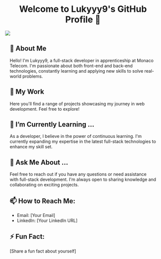 <div align="center">
  <h1>Welcome to Lukyyy9's GitHub Profile 👋</h1>
</div>

<img src="https://otakugame.fr/wp-content/uploads/2016/12/nier-box_art.jpg"/>

<div style="margin: 15px;">
  <h2>🚀 About Me</h2>
  <p>Hello! I'm Lukyyy9, a full-stack developer in apprenticeship at Monaco Telecom. I'm passionate about both front-end and back-end technologies, constantly learning and applying new skills to solve real-world problems.</p>

  <h2>🎯 My Work</h2>
  <p>Here you'll find a range of projects showcasing my journey in web development. Feel free to explore!</p>

  <!-- Insert project list or details here -->

  <h2>🌱 I’m Currently Learning ...</h2>
  <p>As a developer, I believe in the power of continuous learning. I'm currently expanding my expertise in the latest full-stack technologies to enhance my skill set.</p>

  <h2>💬 Ask Me About ...</h2>
  <p>Feel free to reach out if you have any questions or need assistance with full-stack development. I'm always open to sharing knowledge and collaborating on exciting projects.</p>

  <h2>📫 How to Reach Me:</h2>
  <ul>
    <li>Email: [Your Email]</li>
    <li>LinkedIn: [Your LinkedIn URL]</li>
    <!-- Add other contact methods if necessary -->
  </ul>

  <h2>⚡ Fun Fact:</h2>
  <p>[Share a fun fact about yourself]</p>
</div>

<div align="center">
  <!-- Insert GitHub stats widget if desired -->
  <!-- ![Your GitHub Stats](https://github-readme-stats.vercel.app/api?username=lukyyy9&show_icons=true) -->
</div>
